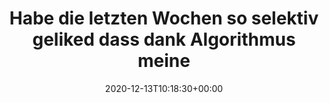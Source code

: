 ---
retweeted: false
source: <a href="http://twitter.com/#!/download/ipad" rel="nofollow">Twitter for iPad</a>
entities:
  hashtags: []
  symbols: []
  user_mentions: []
  urls: []
display_text_range:
- '0'
- '159'
favorite_count: '11'
id_str: '1338065754994851842'
truncated: false
retweet_count: '0'
id: '1338065754994851842'
created_at: Sun Dec 13 10:18:30 +0000 2020
favorited: false
full_text: |-
  Habe die letzten Wochen so selektiv geliked dass dank Algorithmus meine Timeline nur noch aus Rettungskräften und Zugführer:innen besteht.
  Das kann so bleiben.
lang: de
tags:
- pesos/twitter
date: '2020-12-13T10:18:30+00:00'
src: https://twitter.com/bascht/status/1338065754994851842
original_url: https://twitter.com/bascht/status/1338065754994851842
type: twitter_tweet
text: |-
  Habe die letzten Wochen so selektiv geliked dass dank Algorithmus meine Timeline nur noch aus Rettungskräften und Zugführer:innen besteht.
  Das kann so bleiben.
title: Habe die letzten Wochen so selektiv geliked dass dank Algorithmus meine

---